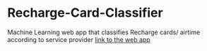 # Recharge-Card-Classifier
Machine Learning web app that classifies Recharge cards/ airtime according to service provider 
[link to the web app](https://share.streamlit.io/sire-ambrose/recharge-card-classifier/main/main.py)
